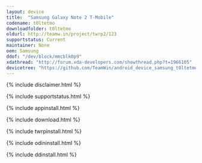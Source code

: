 ```yaml
---
layout: device
title:  "Samsung Galaxy Note 2 T-Mobile"
codename: t0ltetmo
downloadfolder: t0ltetmo
oldurl: http://teamw.in/project/twrp2/123
supportstatus: Current
maintainer: None
oem: Samsung
ddof: "/dev/block/mmcblk0p9"
xdathread: "http://forum.xda-developers.com/showthread.php?t=1966105"
devicetree: "https://github.com/TeamWin/android_device_samsung_t0ltetmo"
---
```


{% include disclaimer.html %}

{% include supportstatus.html %}

{% include appinstall.html %}

{% include download.html %}

{% include twrpinstall.html %}

{% include odininstall.html %}

{% include ddinstall.html %}
